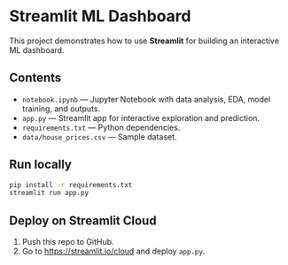 # Streamlit ML Dashboard

This project demonstrates how to use **Streamlit** for building an interactive ML dashboard.

## Contents
- `notebook.ipynb` — Jupyter Notebook with data analysis, EDA, model training, and outputs.
- `app.py` — Streamlit app for interactive exploration and prediction.
- `requirements.txt` — Python dependencies.
- `data/house_prices.csv` — Sample dataset.

## Run locally
```bash
pip install -r requirements.txt
streamlit run app.py
```

## Deploy on Streamlit Cloud
1. Push this repo to GitHub.
2. Go to https://streamlit.io/cloud and deploy `app.py`.
